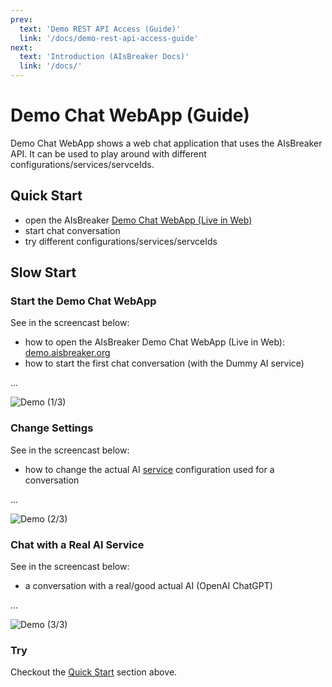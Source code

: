 ```yaml
---
prev:
  text: 'Demo REST API Access (Guide)'
  link: '/docs/demo-rest-api-access-guide'
next:
  text: 'Introduction (AIsBreaker Docs)'
  link: '/docs/'
---
```


Demo Chat WebApp (Guide)
========================
Demo Chat WebApp shows a web chat application that uses the AIsBreaker API. It can be used to play around with different configurations/services/servceIds.


## Quick Start
- open the AIsBreaker [Demo Chat WebApp (Live in Web)](https://demo.aisbreaker.org/)
- start chat conversation
- try different configurations/services/servceIds


## Slow Start

### Start the Demo Chat WebApp
See in the screencast below:
- how to open the AIsBreaker Demo Chat WebApp (Live in Web):  [demo.aisbreaker.org](https://demo.aisbreaker.org/)
- how to start the first chat conversation (with the Dummy AI service)

...

![Demo (1/3)](/demo-dummy-chat-recording-2023-12-04.gif)


### Change Settings
See in the screencast below:
- how to change the actual AI [service](./concepts) configuration used for a conversation

...

![Demo (2/3)](/demo-settings-recording-2023-12-04.gif)



### Chat with a Real AI Service
See in the screencast below:
- a conversation with a real/good actual AI (OpenAI ChatGPT)

...

![Demo (3/3)](/demo-openai-chat-recording-2023-12-04.gif)



### Try
Checkout the [Quick Start](#quick-start) section above.




<!--

Internal Hints for Editors of this Page
---------------------------------------
::: tip
**Readers** skip this section and continue with [Demo AIsBreaker API Access (Guide)](./demo-api-access-guide).

The rest of this page is only relevant for the editors of this page!
:::

Hints:
- tool to record the screencast: https://gifcap.dev/
- before recording, prepare demo.aisbreaker.org:
  - use Forefox
  - clear history in the demo app
  - set Zoom to 130%
- try to record with 800x600

![white_1280x720_HD.png](/white_1280x720_HD.png)

-->